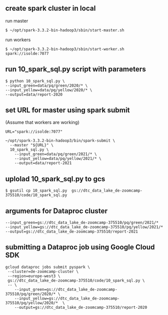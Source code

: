 ## create spark cluster in local
run master
```
$ ~/opt/spark-3.3.2-bin-hadoop3/sbin/start-master.sh
```
run workers 
```
$ ~/opt/spark-3.3.2-bin-hadoop3/sbin/start-worker.sh spark://isolde:7077
```

## run 10_spark_sql.py script with parameters
```
$ python 10_spark_sql.py \
--input_green=data/pq/green/2020/* \
--input_yellow=data/pq/yellow/2020/* \
--output=data/report-2020
```

## set URL for master using spark submit 
(Assume that workers are working)
```
URL="spark://isolde:7077"
```
```
~/opt/spark-3.3.2-bin-hadoop3/bin/spark-submit \
  --master "${URL}" \
  10_spark_sql.py \
    --input_green=data/pq/green/2021/* \
    --input_yellow=data/pq/yellow/2021/* \
    --output=data/report-2021
```

## uplolad 10_spark_sql.py to gcs
```
$ gsutil cp 10_spark_sql.py  gs://dtc_data_lake_de-zoomcamp-375510/code/10_spark_sql.py
```

## arguments for Dataproc cluster
```
--input_green=gs://dtc_data_lake_de-zoomcamp-375510/pq/green/2021/*
--input_yellow=gs://dtc_data_lake_de-zoomcamp-375510/pq/yellow/2021/*
--output=gs://dtc_data_lake_de-zoomcamp-375510/report-2021
```

## submitting a Dataproc job using Google Cloud SDK
```
gcloud dataproc jobs submit pyspark \
 --cluster=de-zoomcamp-cluster \
 --region=europe-west3 \
 gs://dtc_data_lake_de-zoomcamp-375510/code/10_spark_sql.py \
 -- \
    --input_green=gs://dtc_data_lake_de-zoomcamp-375510/pq/green/2020/* \
    --input_yellow=gs://dtc_data_lake_de-zoomcamp-375510/pq/yellow/2020/*  \
    --output=gs://dtc_data_lake_de-zoomcamp-375510/report-2020
```

